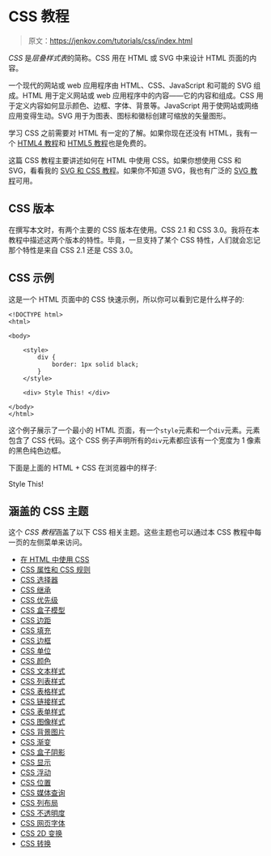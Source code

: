 # CSS 教程

> 原文：<https://jenkov.com/tutorials/css/index.html>

*CSS* 是*层叠样式表*的简称。CSS 用在 HTML 或 SVG 中来设计 HTML 页面的内容。

一个现代的网站或 web 应用程序由 HTML、CSS、JavaScript 和可能的 SVG 组成。HTML 用于定义网站或 web 应用程序中的内容——它的内容和组成。CSS 用于定义内容如何显示颜色、边框、字体、背景等。JavaScript 用于使网站或网络应用变得生动。SVG 用于为图表、图标和徽标创建可缩放的矢量图形。

学习 CSS 之前需要对 HTML 有一定的了解。如果你现在还没有 HTML，我有一个 [HTML4 教程](/html4/index.html)和 [HTML5 教程](/html5/index.html)也是免费的。

这篇 CSS 教程主要讲述如何在 HTML 中使用 CSS。如果你想使用 CSS 和 SVG，看看我的 [SVG 和 CSS 教程](/svg/svg-and-css.html)。如果你不知道 SVG，我也有广泛的 [SVG 教程](/svg/index.html)可用。

## CSS 版本

在撰写本文时，有两个主要的 CSS 版本在使用。CSS 2.1 和 CSS 3.0。我将在本教程中描述这两个版本的特性。毕竟，一旦支持了某个 CSS 特性，人们就会忘记那个特性是来自 CSS 2.1 还是 CSS 3.0。

## CSS 示例

这是一个 HTML 页面中的 CSS 快速示例，所以你可以看到它是什么样子的:

```
<!DOCTYPE html>
<html>

<body>

    <style>
        div {
            border: 1px solid black;
        }
    </style>

    <div> Style This! </div>

</body>
</html>    

```

这个例子展示了一个最小的 HTML 页面，有一个`style`元素和一个`div`元素。元素包含了 CSS 代码。这个 CSS 例子声明所有的`div`元素都应该有一个宽度为 1 像素的黑色纯色边框。

下面是上面的 HTML + CSS 在浏览器中的样子:

Style This!

## 涵盖的 CSS 主题

这个 *CSS 教程*涵盖了以下 CSS 相关主题。这些主题也可以通过本 CSS 教程中每一页的左侧菜单来访问。

*   [在 HTML 中使用 CSS](css-in-html.html)
*   [CSS 属性和 CSS 规则](css-properties-css-rules.html)
*   [CSS 选择器](selectors.html)
*   [CSS 继承](inheritance.html)
*   [CSS 优先级](precedence.html)
*   [CSS 盒子模型](box-model.html)
*   [CSS 边距](margin.html)
*   [CSS 填充](padding.html)
*   [CSS 边框](border.html)
*   [CSS 单位](units.html)
*   [CSS 颜色](colors.html)
*   [CSS 文本样式](text.html)
*   [CSS 列表样式](lists.html)
*   [CSS 表格样式](tables.html)
*   [CSS 链接样式](links.html)
*   [CSS 表单样式](forms.html)
*   [CSS 图像样式](images.html)
*   [CSS 背景图片](background-image.html)
*   [CSS 渐变](gradients.html)
*   [CSS 盒子阴影](box-shadow.html)
*   [CSS 显示](display.html)
*   [CSS 浮动](float.html)
*   [CSS 位置](position.html)
*   [CSS 媒体查询](media-queries.html)
*   [CSS 列布局](column-layout.html)
*   [CSS 不透明度](opacity.html)
*   [CSS 网页字体](web-fonts.html)
*   [CSS 2D 变换](2d-transformations.html)
*   [CSS 转换](transitions.html)